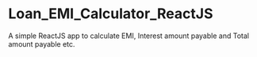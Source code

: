 # Loan_EMI_Calculator_ReactJS
A simple ReactJS app to calculate EMI, Interest amount payable and Total amount payable etc.

